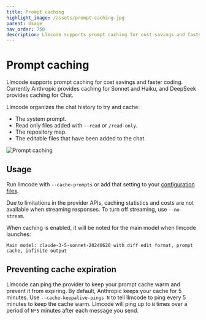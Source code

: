 ```yaml
---
title: Prompt caching
highlight_image: /assets/prompt-caching.jpg
parent: Usage
nav_order: 750
description: Llmcode supports prompt caching for cost savings and faster coding.
---
```


# Prompt caching

Llmcode supports prompt caching for cost savings and faster coding.
Currently Anthropic provides caching for Sonnet and Haiku,
and DeepSeek provides caching for Chat.

Llmcode organizes the chat history to try and cache:

- The system prompt.
- Read only files added with `--read` or `/read-only`.
- The repository map.
- The editable files that have been added to the chat.

![Prompt caching](/assets/prompt-caching.jpg)


## Usage

Run llmcode with `--cache-prompts` or add that setting to your 
[configuration files](/docs/config.html).

Due to limitations in the provider APIs, caching statistics and costs
are not available when streaming responses.
To turn off streaming, use `--no-stream`.

When caching is enabled, it will be noted for the main model when llmcode launches:

```
Main model: claude-3-5-sonnet-20240620 with diff edit format, prompt cache, infinite output
```

## Preventing cache expiration

Llmcode can ping the provider to keep your prompt cache warm and prevent
it from expiring.
By default, Anthropic keeps your cache for 5 minutes.
Use `--cache-keepalive-pings N` to tell llmcode to ping
every 5 minutes to keep the cache warm.
Llmcode will ping up to `N` times over a period of `N*5` minutes
after each message you send.

